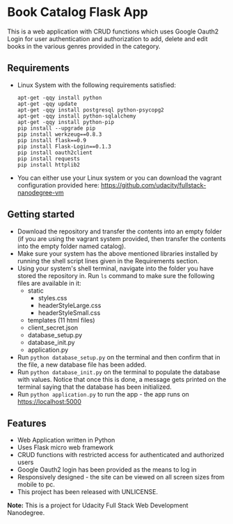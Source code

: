 # Book Catalog Flask App

This is a web application with CRUD functions which uses Google Oauth2 Login for user authentication and authorization to add, delete and edit books in the various genres provided in the category.

## Requirements

* Linux System with the following requirements satisfied:

  ```shell
  apt-get -qqy install python
  apt-get -qqy update
  apt-get -qqy install postgresql python-psycopg2
  apt-get -qqy install python-sqlalchemy
  apt-get -qqy install python-pip
  pip install --upgrade pip
  pip install werkzeug==0.8.3
  pip install flask==0.9
  pip install Flask-Login==0.1.3
  pip install oauth2client
  pip install requests
  pip install httplib2
  
  ```

* You can either use your Linux system or you can download the vagrant configuration provided here:  <https://github.com/udacity/fullstack-nanodegree-vm>

## Getting started

* Download the repository and transfer the contents into an empty folder (if you are using the vagrant system provided, then transfer the contents into the empty folder named catalog).
* Make sure your system has the above mentioned libraries installed by running the shell script lines given in the Requirements section.
* Using your system's shell terminal, navigate into the folder you have stored the repository in. Run ```ls``` command to make sure the following files are available in it:
  * static
    * styles.css
    * headerStyleLarge.css
    * headerStyleSmall.css
  * templates (11 html files)
  * client_secret.json
  * database_setup.py
  * database_init.py
  * application.py
* Run ```python database_setup.py``` on the terminal and then confirm that in the file, a new database file has been added.
* Run ```python database_init.py``` on the terminal to populate the database with values. Notice that once this is done, a message gets printed on the terminal saying that the database has been initialized.
* Run ```python application.py``` to run the app - the app runs on <https://localhost:5000>

## Features

* Web Application written in Python
* Uses Flask micro web framework
* CRUD functions with restricted access  for authenticated and authorized users
* Google Oauth2 login has been provided as the means to log in
* Responsively designed - the site can be viewed on all screen sizes from mobile to pc.
* This project has been released with UNLICENSE.

**Note:** This is a project for Udacity Full Stack Web Development Nanodegree.